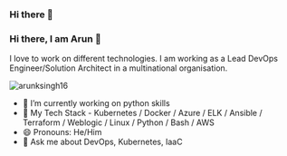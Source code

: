 ### Hi there 👋

### Hi there,  I am Arun 👋
I love to work on different technologies. I am working as a Lead DevOps Engineer/Solution Architect in a multinational organisation. 

<p align="left"> <img src="https://komarev.com/ghpvc/?username=arunksingh16&label=Views&color=blue&style=plastic" alt="arunksingh16" /> </p>

- 🔭 I’m currently working on python skills
- 🌱 My Tech Stack - Kubernetes / Docker / Azure / ELK / Ansible / Terraform / Weblogic / Linux / Python / Bash / AWS
- 😄 Pronouns: He/Him
- 💬 Ask me about DevOps, Kubernetes, IaaC
